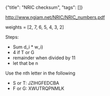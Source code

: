 {"title": "NRIC checksum", "tags": []}

http://www.ngiam.net/NRIC/NRIC_numbers.pdf

weights = [2, 7, 6, 5, 4, 3, 2]

Steps:
* Sum d_i * w_i)
* 4 if T or G
* remainder when divided by 11
* let that be n

Use the nth letter in the following
* S or T: JZIHGFEDCBA
* F or G: XWUTRQPNMLK

